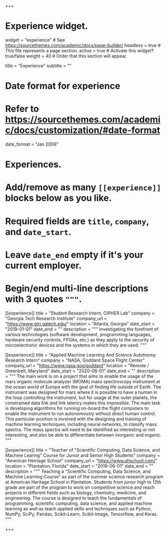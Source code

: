 +++
# Experience widget.
widget = "experience"  # See https://sourcethemes.com/academic/docs/page-builder/
headless = true  # This file represents a page section.
active = true  # Activate this widget? true/false
weight = 40  # Order that this section will appear.

title = "Experience"
subtitle = ""

# Date format for experience
#   Refer to https://sourcethemes.com/academic/docs/customization/#date-format
date_format = "Jan 2006"

# Experiences.
#   Add/remove as many `[[experience]]` blocks below as you like.
#   Required fields are `title`, `company`, and `date_start`.
#   Leave `date_end` empty if it's your current employer.
#   Begin/end multi-line descriptions with 3 quotes `"""`.
[[experience]]
  title = "Student Research Intern, CIPHER Lab"
  company = "Georgia Tech Research Institute"
  company_url = "https://www.gtri.gatech.edu/"
  location = "Atlanta, Georgia"
  date_start = "2019-01-01"
  date_end = ""
  description = """
  Investigating the forefront of various technologies (software development, programming languages, hardware security controls, FPGAs, etc.) as they apply to the security of microelectronic devices and the systems in which they are used.
  """

[[experience]]
  title = "Applied Machine Learning And Science Autotnomy Research Intern"
  company = "NASA, Goddard Space Flight Center"
  company_url = "https://www.nasa.gov/goddard"
  location = "Remote / Greenbelt, Maryland"
  date_start = "2020-06-01"
  date_end = ""
  description = """
  The main work is on a project that aims to enable the usage of the mars organic molecule analyzer (MOMA) mass spectroscopy instrument at the ocean world of Europa with the goal of finding life outside of Earth. The instrument was designed for mars where it is possible to have a human in the loop controlling the instrument, but for usage at the outer planets, the constrained data link and link latency makes this impossible. The main task is developing algorithms for running on-board the flight computers to enable the instrument to run autonomously without direct human control. This particular position is involved with the designing and training of machine learning techniques, including neural networks, to classify mass spectra. The mass spectra will need to be identified as interesting or not interesting, and also be able to differentiate between inorganic and organic.
  """

[[experience]]
  title = "Teacher of \"Scientific Computing, Data Science, and Machine Learing\" Course for Junior and Senior High Students"
  company = "American Heirtage School"
  company_url = "https://www.ahschool.com/"
  location = "Plantation, Florida"
  date_start = "2019-06-01"
  date_end = ""
  description = """
  Teaching a "Scientific Computing, Data Science, and Machine Learning Course" as part of the summer science research program at American Heritage School in Plantation. Students from junior high to 12th grade are part of the program to work on competitive science and reach projects in different fields such as biology, chemistry, medicine, and engineering. The course is designed to teach the fundamentals of programming, scientific computing, data science, and applied machine learning as well as teach applied skills and techniques such as Python, NumPy, SciPy, Pandas, Scikit-Learn, Scikit-Image, Tensorflow, and Keras.  
  """

+++
